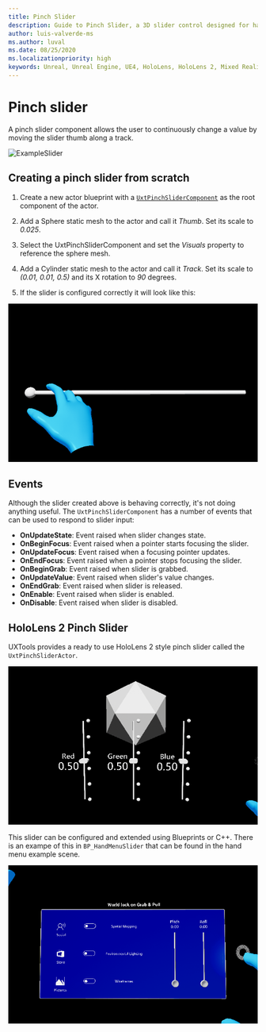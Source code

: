 ```yaml
---
title: Pinch Slider
description: Guide to Pinch Slider, a 3D slider control designed for hand interactions.
author: luis-valverde-ms
ms.author: luval
ms.date: 08/25/2020
ms.localizationpriority: high
keywords: Unreal, Unreal Engine, UE4, HoloLens, HoloLens 2, Mixed Reality, development, MRTK, UXT, UX Tools, Pinch Slider
---
```


# Pinch slider

A pinch slider component allows the user to continuously change a value by moving the slider thumb along a track.

![ExampleSlider](Images/Slider/Example.gif)

## Creating a pinch slider from scratch

1. Create a new actor blueprint with a [`UxtPinchSliderComponent`](xref:_u_uxt_pinch_slider_component) as the root component of the actor.

2. Add a Sphere static mesh to the actor and call it _Thumb_. Set its scale to _0.025_.

3. Select the UxtPinchSliderComponent and set the _Visuals_ property to reference the sphere mesh.

3. Add a Cylinder static mesh to the actor and call it _Track_. Set its scale to _(0.01, 0.01, 0.5)_ and its X rotation to _90_ degrees.

4. If the slider is configured correctly it will look like this:

![BasicSlider](Images/Slider/BasicSlider.gif)

## Events

Although the slider created above is behaving correctly, it's not doing anything useful. The `UxtPinchSliderComponent` has a number of events that can be used to respond to slider input:

- **OnUpdateState**: Event raised when slider changes state.
- **OnBeginFocus**: Event raised when a pointer starts focusing the slider.
- **OnUpdateFocus**: Event raised when a focusing pointer updates.
- **OnEndFocus**: Event raised when a pointer stops focusing the slider.
- **OnBeginGrab**: Event raised when slider is grabbed.
- **OnUpdateValue**: Event raised when slider's value changes.
- **OnEndGrab**: Event raised when slider is released.
- **OnEnable**: Event raised when slider is enabled.
- **OnDisable**: Event raised when slider is disabled.

## HoloLens 2 Pinch Slider

UXTools provides a ready to use HoloLens 2 style pinch slider called the `UxtPinchSliderActor`.

![PinchSliderActor](Images/Slider/PinchSliderActor.gif)

This slider can be configured and extended using Blueprints or C++. There is an exampe of this in `BP_HandMenuSlider` that can be found in the hand menu example scene.

![HandMenuSlider](Images/Slider/HandMenuSlider.gif)
